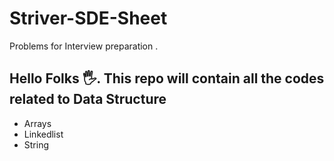 # Striver-SDE-Sheet
Problems for Interview preparation .
## Hello Folks 🖐. This repo will contain all the codes related to Data Structure 

* Arrays
* Linkedlist
* String

